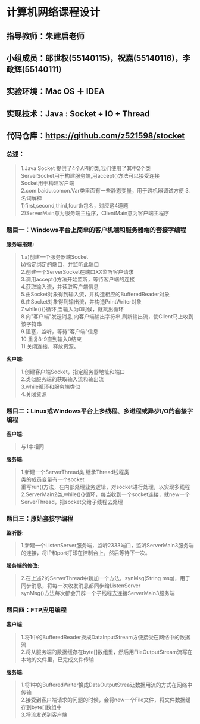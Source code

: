 # 计算机网络课程设计
## 指导教师：朱建启老师
## 小组成员：郎世权(55140115)，祝嘉(55140116)，李政辉(55140111)
## 实验环境：Mac OS ＋ IDEA
## 实现技术：Java : Socket + IO + Thread
## 代码仓库：https://github.com/z521598/stocket
### 总述：
> 1.Java Socket 提供了4个API的类,我们使用了其中2个类  
> ServerSocket用于构建服务端,用accept()方法可以接受连接  
> Socket用于构建客户端  
> 2.com.baidu.comon.Var类里面有一些静态变量，用于跨机器调试方便 
> 3.名词解释    
> 1)first,second,third,fourth包名，对应这4道题  
> 2)ServerMain意为服务端主程序，ClientMain意为客户端主程序  
### 题目一：Windows平台上简单的客户机端和服务器端的套接字编程
__服务端搭建:__  
>1.a)创建一个服务器端Socket  
>  b)指定绑定的端口，并监听此端口  
>2.创建一个ServerSocket在端口XX监听客户请求  
>3.调用accept()方法开始监听，等待客户端的连接  
>4.获取输入流，并读取客户端信息  
>5.由Socket对象得到输入流，并构造相应的BufferedReader对象  
>6.由Socket对象得到输出流，并构造PrintWriter对象  
>7.while(){}循环,当输入为0时候，就跳出循环  
>8.向"客户端"发送消息,向客户端输出字符串,刷新输出流，使Client马上收到该字符串  
>9.阻塞，监听，等待"客户端"信息  
>10.重复8-9直到输入0结束  
>11.关闭连接，释放资源。   

__客户端:__  
>1.创建客户端Socket，指定服务器地址和端口  
>2.类似服务端的获取输入流和输出流  
>3.while循环和服务端类似  
>4.关闭资源  
### 题目二：Linux或Windows平台上多线程、多进程或异步I/O的套接字编程
__客户端:__  
> 与1中相同

__服务端:__  
>1.新建一个ServerThread类,继承Thread线程类  
> 类的成员变量有一个socket  
> 重写run()方法，在内部处理业务逻辑，对socket进行处理，以实现多线程  
>2.ServerMain2类,while(){}循环，每当收到一个socket连接，就new一个ServerThread，把socket交给子线程去处理  
### 题目三：原始套接字编程  
__监听器:__   
>1.新建一个ListenServer服务端，监听2333端口，监听ServerMain3服务端的连接，将IP和port打印在控制台上，然后等待下一次。  

__服务端的修改:__
>2.在上述2的ServerThread中新加一个方法，synMsg(String msg)，用于同步消息，将每一次收发消息都同步给ListenServer   
>synMsg()方法每次都会开辟一个子线程去连接ServerMain3服务端   
### 题目四：FTP应用编程
__客户端:__  
>1.将1中的BufferedReader换成DataInputStream方便接受在网络中的数据流    
>2.将从服务端的数据缓存在byte[]数组里，然后用FileOutputStream流写在本地的文件里，已完成文件传输  

__服务端:__  
>1.将1中的BufferedWriter换成DataOutputStrea让数据用流的方式在网络中传输   
>2.接受到客户端请求的问题的时候，会将new一个File文件，将文件数据缓存到byte[]数组中   
>3.将流发送到客户端     
